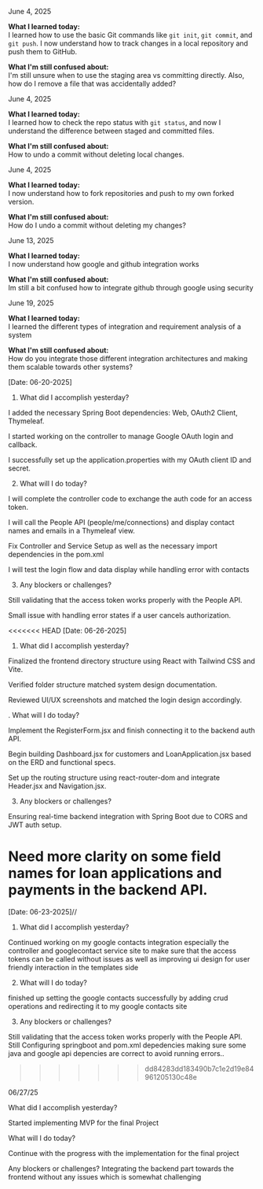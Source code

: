 June 4, 2025

**What I learned today:**  
I learned how to use the basic Git commands like `git init`, `git commit`, and `git push`. I now understand how to track changes in a local repository and push them to GitHub.

**What I'm still confused about:**  
I'm still unsure when to use the staging area vs committing directly. Also, how do I remove a file that was accidentally added?


June 4, 2025

**What I learned today:**  
I learned how to check the repo status with `git status`, and now I understand the difference between staged and committed files.

**What I'm still confused about:**  
How to undo a commit without deleting local changes.

June 4, 2025

**What I learned today:**  
I now understand how to fork repositories and push to my own forked version.

**What I'm still confused about:**  
How do I undo a commit without deleting my changes?

June 13, 2025

**What I learned today:**  
I now understand how google and github integration works

**What I'm still confused about:**  
Im still a bit confused how to integrate github through google using security

June 19, 2025

**What I learned today:**  
I learned the different types of integration and requirement analysis of a system

**What I'm still confused about:**  
How do you integrate those different integration architectures and making them scalable towards other systems?

[Date: 06-20-2025]
 
1. What did I accomplish yesterday?
 
I added the necessary Spring Boot dependencies: Web, OAuth2 Client, Thymeleaf.
 
I started working on the controller to manage Google OAuth login and callback.
 
I successfully set up the application.properties with my OAuth client ID and secret.
 
 
2. What will I do today?
 
I will complete the controller code to exchange the auth code for an access token.
 
I will call the People API (people/me/connections) and display contact names and emails in a Thymeleaf view.

Fix Controller and Service Setup as well as the necessary import dependencies in the pom.xml
 
I will test the login flow and data display while handling error with contacts
 
 
3. Any blockers or challenges?
 
Still validating that the access token works properly with the People API.
 
Small issue with handling error states if a user cancels authorization.

<<<<<<< HEAD
[Date: 06-26-2025]
1. What did I accomplish yesterday?

Finalized the frontend directory structure using React with Tailwind CSS and Vite.

Verified folder structure matched system design documentation.

Reviewed UI/UX screenshots and matched the login design accordingly.

. What will I do today?

Implement the RegisterForm.jsx and finish connecting it to the backend auth API.

Begin building Dashboard.jsx for customers and LoanApplication.jsx based on the ERD and functional specs.

Set up the routing structure using react-router-dom and integrate Header.jsx and Navigation.jsx.

3. Any blockers or challenges?

Ensuring real-time backend integration with Spring Boot due to CORS and JWT auth setup.

Need more clarity on some field names for loan applications and payments in the backend API.
=======
[Date: 06-23-2025]//
 
1. What did I accomplish yesterday?
 
Continued working on my google contacts integration especially the controller and googlecontact service site to make sure 
that the access tokens can be called without issues as well as improving ui design for user friendly interaction in the templates side
 
2. What will I do today?
 
finished up setting the google contacts successfully by adding crud operations and redirecting it to my google contacts site 
 
3. Any blockers or challenges?
 
Still validating that the access token works properly with the People API.
Still  Configuring  springboot and pom.xml depedencies making sure some java and google api depencies
are correct to avoid running errors..
>>>>>>> dd84283dd183490b7c1e2d19e84961205130c48e

06/27/25

What did I accomplish yesterday?

Started implementing MVP for the final Project

What will I do today?

Continue with the progress with the implementation for the final project

Any blockers or challenges?
Integrating the backend part towards the frontend without any issues which is somewhat challenging



